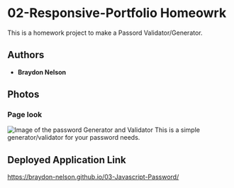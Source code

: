 # 02-Responsive-Portfolio Homeowrk

This is a homework project to make a Passord Validator/Generator.

## Authors

* **Braydon Nelson** 

## Photos

### Page look
![Image of the password Generator and Validator](assets/images/page-view.jpg)
This is a simple generator/validator for your password needs.

## Deployed Application Link

https://braydon-nelson.github.io/03-Javascript-Password/
